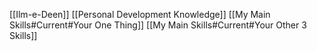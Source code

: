 [[Ilm-e-Deen]]
[[Personal Development Knowledge]]
[[My Main Skills#Current#Your One Thing]]
[[My Main Skills#Current#Your Other 3 Skills]]